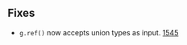 ## Fixes

- `g.ref()` now accepts union types as input. [1545](https://github.com/grafbase/grafbase/pull/1545)

